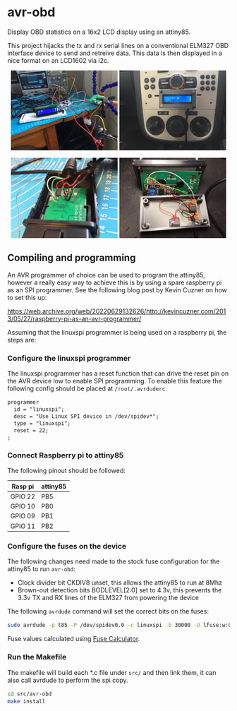 # avr-obd

Display OBD statistics on a 16x2 LCD display using an attiny85.

This project hijacks the tx and rx serial lines on a conventional ELM327 OBD interface device to send and retreive data. This data is then displayed in a nice format on an LCD1602 via i2c.

<p align="center">
    <img src="./media/prototype.JPG" width="48%"/>
    <img src="./media/finished_and_mounted.JPG" width="48%"/>
</p>
<p align="center">
    <img src="./media/obd_wiring.JPG" width="48%"/>
    <img src="./media/avr_wiring.JPG" width="48%"/>
</p>

## Compiling and programming

An AVR programmer of choice can be used to program the attiny85, however a really easy way to achieve this is by using a spare raspberry pi as an SPI programmer. See the following blog post by Kevin Cuzner on how to set this up:

https://web.archive.org/web/20220629132626/http://kevincuzner.com/2013/05/27/raspberry-pi-as-an-avr-programmer/

Assuming that the linuxspi programmer is being used on a raspberry pi, the steps are:

### Configure the linuxspi programmer

The linuxspi programmer has a reset function that can drive the reset pin on the AVR device low to enable SPI programming. To enable this feature the following config should be placed at `/root/.avrduderc`:

```text
programmer
  id = "linuxspi";
  desc = "Use Linux SPI device in /dev/spidev*";
  type = "linuxspi";
  reset = 22;
;
```

### Connect Raspberry pi to attiny85

The following pinout should be followed:

| Rasp pi | attiny85 |
|---------|----------|
| GPIO 22 | PB5      |
| GPIO 10 | PB0      |  
| GPIO 09 | PB1      |  
| GPIO 11 | PB2      |  

### Configure the fuses on the device

The following changes need made to the stock fuse configuration for the attiny85 to run `avr-obd`:

- Clock divider bit CKDIV8 unset, this allows the attiny85 to run at 8Mhz
- Brown-out detection bits BODLEVEL[2:0] set to 4.3v, this prevents the 3.3v TX and RX lines of the ELM327 from  powering the device

The following `avrdude` command will set the correct bits on the fuses:

```bash
sudo avrdude -p t85 -P /dev/spidev0.0 -c linuxspi -b 30000 -U lfuse:w:0x62:m -U hfuse:w:0xdc:m -U efuse:w:0xff:m
```

Fuse values calculated using [Fuse Calculator](https://www.engbedded.com/fusecalc/).

### Run the Makefile

The makefile will build each *.c file under `src/` and then link them, it can also call avrdude to perform the spi copy.

```bash
cd src/avr-obd
make install
```
